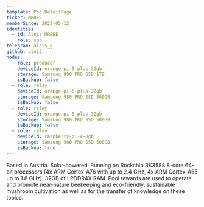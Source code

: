```yaml
---
template: PoolDetailPage
ticker: MRBEE
memberSince: 2022-05-12
identities:
  - id: Alois_MRBEE
    role: spo
telegram: alois_g
github: alo15
nodes:
  - role: producer
    deviceId: orange-pi-5-plus-32gb
    storage: Samsung 990 PRO SSD 1TB
    isBackup: false
  - role: relay
    deviceId: orange-pi-5-plus-32gb
    storage: Samsung 980 PRO SSD 500GB
    isBackup: false
  - role: relay
    deviceId: orange-pi-5-plus-32gb
    storage: Samsung 980 PRO SSD 500GB
    isBackup: false
  - role: relay
    deviceId: raspberry-pi-4-8gb
    storage: Samsung 980 PRO SSD 500GB
    isBackup: true
---
```


Based in Austria. Solar-powered. Running on Rockchip RK3588 8-core 64-bit processors (4x ARM Cortex-A76 with up to 2.4 GHz, 4x ARM Cortex-A55 up to 1.8 GHz). 32GB of LPDDR4X RAM.
Pool rewards are used to operate and promote near-nature beekeeping and eco-friendly, sustainable mushroom cultivation as well as for the transfer of knowledge on these topics.
